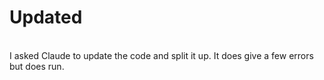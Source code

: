 # Updated


<BR>
I asked Claude to update the code and split it up. It does give a few errors but does run.
